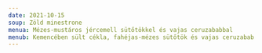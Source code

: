 ```yaml
---
date: 2021-10-15
soup: Zöld minestrone
menua: Mézes-mustáros jércemell sütőtökkel és vajas ceruzababbal
menub: Kemencében sült cékla, fahéjas-mézes sütőtök és vajas ceruzabab
---
```

